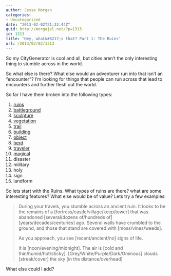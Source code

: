 ```yaml
---
author: Jesse Morgan
categories:
- Uncategorized
date: "2013-02-02T21:33:44Z"
guid: http://morgajel.net/?p=1313
id: 1313
title: 'Hey, what&#8217;s that? Part 1: The Ruins'
url: /2013/02/02/1313
---
```


So my CityGenerator is cool and all, but cities aren’t the only interesting thing to stumble across in the world.

So what else is there? What else would an adventurer run into that isn’t an “encounter”? I’m looking for things that people can run across that lead to encounters and further flesh out the world.

So far I have them broken into the following types:

1. [ruins](http://morgajel.net/2013/02/02/1313 "Hey, what’s that? Part 1: The Ruins")
2. [battleground](http://morgajel.net/2013/02/03/1316 "Hey, what’s that? Part 2: The Battleground")
3. [sculpture](http://morgajel.net/2013/02/03/1319 "Hey, what’s that? Part 3: The Sculpture")
4. [vegetation](http://morgajel.net/2013/02/03/1323 "Hey, what’s that? Part 4: The Vegetation")
5. [trail](http://morgajel.net/2013/02/03/1329 "Hey, what’s that? Part 5: The Trail")
6. [building](http://morgajel.net/2013/02/03/1335 "Hey, what’s that? Part 6: The Building")
7. [object](http://morgajel.net/2013/02/05/1338 "Hey, what’s that? Part 7: The Object")
8. [herd](http://morgajel.net/2013/02/05/1348 "Hey, what’s that? Part 8: The Herd")
9. [traveler](http://morgajel.net/2013/02/09/1356 "Hey, what’s that? Part 9: The Traveler")
10. [magical](http://morgajel.net/2013/03/02/1365 "Hey, what’s that? Part 10: The Magical")
11. disaster
12. military
13. holy
14. sign
15. landform

So lets start with the Ruins. What types of ruins are there? what are some interesting features? What else would be of value? Lets try a few examples:

> During your travels, you stumble across an ancient ruin. It looks to be the remains of a \[fortress/castle/village/keep/tower\] that was abandoned \[several/dozens of/hundreds of\] \[years/decades/centuries\] ago. Several walls have crumbled to the ground, and those that stand are covered with \[moss/vines/weeds\].
> 
> As you approach, you see \[recent/ancient/no\] signs of life.
> 
> It is \[noon/evening/midnight\]. The air is \[cold and thin/humid/hot/sticky\]. \[Grey/White/Purple/Dark/Ominous\] clouds \[streak/cover\] the sky \[in the distance/overhead\]

What else could I add?
